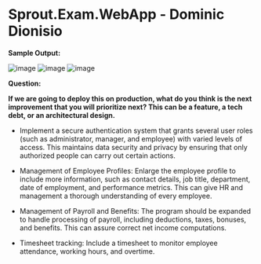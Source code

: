 
# Sprout.Exam.WebApp - Dominic Dionisio

**Sample Output:**

![image](https://github.com/dionisiodominic/sprout-exam-web-app/assets/57953927/20f26b61-7430-4b43-a709-3e778b68ae38)
![image](https://github.com/dionisiodominic/sprout-exam-web-app/assets/57953927/03ae51a8-227d-4b3d-8288-f0d2e8af26a4)
![image](https://github.com/dionisiodominic/sprout-exam-web-app/assets/57953927/5c161a5c-4230-476b-be2f-e1937542a0d6)

**Question:**

**If we are going to deploy this on production, what do you think is the next improvement that you will prioritize next? This can be a feature, a tech debt, or an architectural design.**

- Implement a secure authentication system that grants several user roles (such as administrator, manager, and employee) with varied levels of access. This maintains data security and privacy by ensuring that only authorized people can carry out certain actions.

- Management of Employee Profiles: Enlarge the employee profile to include more information, such as contact details, job title, department, date of employment, and performance metrics. This can give HR and management a thorough understanding of every employee.
  
- Management of Payroll and Benefits: The program should be expanded to handle processing of payroll, including deductions, taxes, bonuses, and benefits. This can assure correct net income computations.

- Timesheet tracking: Include a timesheet to monitor employee attendance, working hours, and overtime. 
